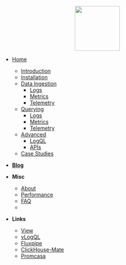 <p align="center">
  <a href="/#/?id=start">
    <img src="https://raw.githubusercontent.com/metrico/qryn-docs/main/docs/resources/images/qryn_logo_trans.png" width=120 />
  </a>
</p>

* [Home](/?id=start)
  * [Introduction](introduction.md "QRYN – Installation – LogQL for ClickHouse and beyond")
  * [Installation](installation.md "QRYN – Installation – LogQL for ClickHouse and beyond")
  * [Data Ingestion](ingestion.md "QRYN – Supported Components – LogQL for ClickHouse and beyond")
    * [Logs](logs/ingestion.md "QRYN – Supported Components – LogQL for ClickHouse and beyond")
    * [Metrics](metrics/ingestion.md "QRYN – Supported Components – LogQL for ClickHouse and beyond")
    * [Telemetry](telemetry/ingestion.md "QRYN – Supported Components – LogQL for ClickHouse and beyond")
  * [Querying](getting-started.md "QRYN – Getting Started – LogQL for ClickHouse and beyond")
    * [Logs](logs/query "QRYN – Getting Started – LogQL for ClickHouse and beyond")
    * [Metrics](metrics/query "QRYN by Metrico.in")
    * [Telemetry](telemetry/query "QRYN by Metrico.in")
  * [Advanced](examples.md "QRYN – Getting Started – LogQL for ClickHouse and beyond")
    * [LogQL](guide/logql.md "QRYN – Getting Started – LogQL for ClickHouse and beyond") 
    * [APIs](support.md "QRYN – Supported Components – LogQL for ClickHouse and beyond")
  * [Case Studies](case-studies.md "QRYN – Case Studies – LogQL for ClickHouse and beyond")

* **[Blog](https://blog.qryn.dev/)**
* **Misc**
  * [About](about.md "QRYN – Motivations – LogQL for ClickHouse and beyond")
  * [Performance](performance.md)
  * [FAQ](faq.md)
  * 
* **Links**
  * [View](https://github.com/metrico/qryn-view)
  * [vLogQL](https://github.com/metrico/vLogql)
  * [Fluxpipe](https://github.com/metrico/fluxpipe)
  * [ClickHouse-Mate](https://github.com/metrico/clickhouse-mate)
  * [Promcasa](https://github.com/metrico/promcasa)

<!--
* **General Concepts**
  * [Introduction](introduction.md "QRYN – General Concepts – Introduction – LogQL for ClickHouse and beyond")
-->
